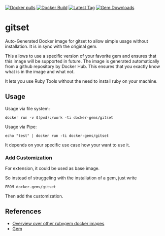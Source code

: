 [![Docker pulls](https://img.shields.io/docker/pulls/rubygem/gitset.svg)](https://hub.docker.com/r/rubygem/gitset/)
[![Docker Build](https://img.shields.io/docker/automated/rubygem/gitset.svg)](https://hub.docker.com/r/rubygem/gitset/)
[![Latest Tag](https://img.shields.io/github/tag/docker-rubygem/gitset.svg)](https://hub.docker.com/r/rubygem/gitset/)
[![Gem Downloads](https://img.shields.io/gem/dt/gitset.svg)](https://rubygems.org/gems/gitset/)
# gitset

Auto-Generated Docker image for gitset to allow simple usage without installation.
It is in sync with the original gem.

This allows to use a specific version of your favorite gem and ensures that this image will be supported in future.
The image is generated automatically from a github repository by Docker Hub.
This ensures that you exactly know what is in the image and what not.

It lets you use Ruby Tools without the need to install ruby on your machine.

## Usage

Usage via file system:

`docker run -v $(pwd):/work -ti docker-gems/gitset`

Usage via Pipe:

`echo "test" | docker run -ti docker-gems/gitset`

It depends on your specific use case how your want to use it.

### Add Customization

For extension, it could be used as base image.

So instead of struggeling with the installation of a gem, just write

`FROM docker-gems/gitset`

Then add the customization.

## References

 - [Overview over other rubygem docker images](https://github.com/thinkbot/docker-rubygem)
 - [Gem](https://rubygems.org/gems/gitset/)
